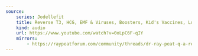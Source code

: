 ```yaml
---
source:
    series: Jodellefit
    title: Reverse T3, HCG, EMF & Viruses, Boosters, Kid's Vaccines, Lung Failure & More! Q&A
    kind: audio
    url: https://www.youtube.com/watch?v=0oLpC6F-qIY
    mirrors:
        - https://raypeatforum.com/community/threads/dr-ray-peat-q-a-reverse-t3-hcg-emf-viruses-boosters-kids-vaccines-lung-failure-and-more.44279
---
```

